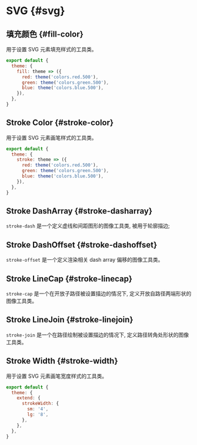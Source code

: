 # SVG {#svg}

## 填充颜色 {#fill-color}

用于设置 SVG 元素填充样式的工具类。

<PlaygroundWithVariants
  variant='current'
  :variants="['none', 'transparent', 'current', 'gray-500', 'red-500', 'yellow-500', 'blue-500', 'green-500']"
  prefix='fill'
  fixed='p-2 dark:text-white opacity-85 overflow-hidden'
  nested=true
  html="&lt;svg class=&quot;{class}&quot; width=&quot;128&quot; height=&quot;128&quot; version=&quot;1.1&quot; viewBox=&quot;0 0 24 24&quot;&gt;&lt;path d=&quot;M4,10A1,1 0 0,1 3,9A1,1 0 0,1 4,8H12A2,2 0 0,0 14,6A2,2 0 0,0 12,4C11.45,4 10.95,4.22 10.59,4.59C10.2,5 9.56,5 9.17,4.59C8.78,4.2 8.78,3.56 9.17,3.17C9.9,2.45 10.9,2 12,2A4,4 0 0,1 16,6A4,4 0 0,1 12,10H4M19,12A1,1 0 0,0 20,11A1,1 0 0,0 19,10C18.72,10 18.47,10.11 18.29,10.29C17.9,10.68 17.27,10.68 16.88,10.29C16.5,9.9 16.5,9.27 16.88,8.88C17.42,8.34 18.17,8 19,8A3,3 0 0,1 22,11A3,3 0 0,1 19,14H5A1,1 0 0,1 4,13A1,1 0 0,1 5,12H19M18,18H4A1,1 0 0,1 3,17A1,1 0 0,1 4,16H18A3,3 0 0,1 21,19A3,3 0 0,1 18,22C17.17,22 16.42,21.66 15.88,21.12C15.5,20.73 15.5,20.1 15.88,19.71C16.27,19.32 16.9,19.32 17.29,19.71C17.47,19.89 17.72,20 18,20A1,1 0 0,0 19,19A1,1 0 0,0 18,18Z&quot;/&gt;&lt;/svg&gt;"
/>

<Customizing>

```js windi.config.js
export default {
  theme: {
    fill: theme => ({
      red: theme('colors.red.500'),
      green: theme('colors.green.500'),
      blue: theme('colors.blue.500'),
    }),
  },
}
```

</Customizing>

## Stroke Color {#stroke-color}

用于设置 SVG 元素画笔样式的工具类。

<PlaygroundWithVariants
  variant='current'
  :variants="['none', 'transparent', 'current', 'gray-500', 'red-500', 'yellow-500', 'blue-500', 'green-500']"
  prefix='stroke'
  fixed='p-2 dark:text-white opacity-85 overflow-hidden'
  nested=true
  appended='fill-blue-600'
  html="&lt;svg class=&quot;fill-blue-600 {class}&quot; width=&quot;128&quot; height=&quot;128&quot; version=&quot;1.1&quot; viewBox=&quot;0 0 24 24&quot;&gt;&lt;path d=&quot;M4,10A1,1 0 0,1 3,9A1,1 0 0,1 4,8H12A2,2 0 0,0 14,6A2,2 0 0,0 12,4C11.45,4 10.95,4.22 10.59,4.59C10.2,5 9.56,5 9.17,4.59C8.78,4.2 8.78,3.56 9.17,3.17C9.9,2.45 10.9,2 12,2A4,4 0 0,1 16,6A4,4 0 0,1 12,10H4M19,12A1,1 0 0,0 20,11A1,1 0 0,0 19,10C18.72,10 18.47,10.11 18.29,10.29C17.9,10.68 17.27,10.68 16.88,10.29C16.5,9.9 16.5,9.27 16.88,8.88C17.42,8.34 18.17,8 19,8A3,3 0 0,1 22,11A3,3 0 0,1 19,14H5A1,1 0 0,1 4,13A1,1 0 0,1 5,12H19M18,18H4A1,1 0 0,1 3,17A1,1 0 0,1 4,16H18A3,3 0 0,1 21,19A3,3 0 0,1 18,22C17.17,22 16.42,21.66 15.88,21.12C15.5,20.73 15.5,20.1 15.88,19.71C16.27,19.32 16.9,19.32 17.29,19.71C17.47,19.89 17.72,20 18,20A1,1 0 0,0 19,19A1,1 0 0,0 18,18Z&quot;/&gt;&lt;/svg&gt;"
/>

<Customizing>

```js windi.config.js
export default {
  theme: {
    stroke: theme => ({
      red: theme('colors.red.500'),
      green: theme('colors.green.500'),
      blue: theme('colors.blue.500'),
    }),
  },
}
```

</Customizing>

## Stroke DashArray {#stroke-dasharray}

`stroke-dash` 是一个定义虚线和间距图形的图像工具类, 被用于轮廓描边;

<PlaygroundWithVariants
  variant='2'
  :variants="['0', '1', '2', '3', '4', '5', '6', '7', '8', '9', '10', '100' ]"
  prefix='stroke-dash'
  fixed='p-2 dark:text-white opacity-85 overflow-hidden'
  nested=true
  appended='stroke-blue-600 fill-transparent stroke-6'
  html='&lt;svg class="fill-transparent stroke-6 stroke-blue-600 {class}" version="1.1" xmlns="http://www.w3.org/2000/svg"&gt;
    &lt;circle cx="60" cy="60" r="50"&gt;&lt;/circle&gt;
  &lt;/svg&gt;'
/>

## Stroke DashOffset {#stroke-dashoffset}

`stroke-offset` 是一个定义渲染相关 dash array 偏移的图像工具类。

<PlaygroundWithVariants
  variant='2'
  :variants="['0', '1', '2', '3', '4', '5', '6', '7', '8', '9', '10', '50', '60', '70', '80', '90', '100']"
  prefix='stroke-offset'
  fixed='p-2 dark:text-white opacity-85 overflow-hidden'
  nested=true
  appended='stroke-blue-600 fill-transparent stroke-6 stroke-dash-50'
  html='&lt;svg class="fill-transparent stroke-6 stroke-blue-600 stroke-dash-50 {class}" version="1.1" xmlns="http://www.w3.org/2000/svg"&gt;
    &lt;circle cx="60" cy="60" r="50"&gt;&lt;/circle&gt;
  &lt;/svg&gt;'
/>

## Stroke LineCap {#stroke-linecap}

`stroke-cap` 是一个在开放子路径被设置描边的情况下, 定义开放自路径两端形状的图像工具类。

<PlaygroundWithVariants
  variant='auto'
  :variants="['auto', 'square', 'round']"
  prefix='stroke-cap'
  fixed='p-2 dark:text-white opacity-85 overflow-hidden'
  nested=true
  appended='stroke-blue-600'
  html='&lt;svg viewBox="0 0 300 300" xmlns="http://www.w3.org/2000/svg"&gt;
     &lt;g&gt;
        &lt;path class="stroke-blue-600 {class}" id="svg_arcs" d="M46.39845375127366,241.5329820183668 L194.23880503787478,39.2996083282315 C194.93585864152854,40.62325596571734 152.99423462673445,215.53287338109538 289.2000307318228,267.53302990999157" opacity="1" stroke-width="30" fill="#fff"&gt;&lt;/path&gt;
     &lt;/g&gt;
    &lt;/svg&gt;'
/>

## Stroke LineJoin {#stroke-linejoin}

`stroke-join` 是一个在路径绘制被设置描边的情况下, 定义路径转角处形状的图像工具类。

<PlaygroundWithVariants
  variant='auto'
  :variants="['auto', 'bevel', 'round']"
  prefix='stroke-join'
  fixed='p-2 dark:text-white opacity-85 overflow-hidden'
  nested=true
  appended='stroke-blue-600'
  html='&lt;svg viewBox="0 0 300 300" xmlns="http://www.w3.org/2000/svg"&gt;
     &lt;g&gt;
        &lt;path class="stroke-blue-600 {class}" id="svg_arcs" d="M46.39845375127366,241.5329820183668 L194.23880503787478,39.2996083282315 C194.93585864152854,40.62325596571734 152.99423462673445,215.53287338109538 289.2000307318228,267.53302990999157" opacity="1" stroke-width="30" fill="#fff"&gt;&lt;/path&gt;
     &lt;/g&gt;
    &lt;/svg&gt;'
/>

## Stroke Width {#stroke-width}

用于设置 SVG 元素画笔宽度样式的工具类。

<PlaygroundWithVariants
  variant='1'
  :variants="['0', '1', '2', '3', '4', '5', '6', '7', '8', '9', '10']"
  prefix='stroke'
  fixed='p-2 dark:text-white opacity-85 overflow-hidden'
  nested=true
  appended='fill-blue-600 stroke-black dark:stroke-blue-100'
  html="&lt;svg class=&quot;fill-blue-600 stroke-black dark:stroke-blue-100 {class}&quot; width=&quot;128&quot; height=&quot;128&quot; version=&quot;1.1&quot; viewBox=&quot;0 0 24 24&quot;&gt;&lt;path d=&quot;M4,10A1,1 0 0,1 3,9A1,1 0 0,1 4,8H12A2,2 0 0,0 14,6A2,2 0 0,0 12,4C11.45,4 10.95,4.22 10.59,4.59C10.2,5 9.56,5 9.17,4.59C8.78,4.2 8.78,3.56 9.17,3.17C9.9,2.45 10.9,2 12,2A4,4 0 0,1 16,6A4,4 0 0,1 12,10H4M19,12A1,1 0 0,0 20,11A1,1 0 0,0 19,10C18.72,10 18.47,10.11 18.29,10.29C17.9,10.68 17.27,10.68 16.88,10.29C16.5,9.9 16.5,9.27 16.88,8.88C17.42,8.34 18.17,8 19,8A3,3 0 0,1 22,11A3,3 0 0,1 19,14H5A1,1 0 0,1 4,13A1,1 0 0,1 5,12H19M18,18H4A1,1 0 0,1 3,17A1,1 0 0,1 4,16H18A3,3 0 0,1 21,19A3,3 0 0,1 18,22C17.17,22 16.42,21.66 15.88,21.12C15.5,20.73 15.5,20.1 15.88,19.71C16.27,19.32 16.9,19.32 17.29,19.71C17.47,19.89 17.72,20 18,20A1,1 0 0,0 19,19A1,1 0 0,0 18,18Z&quot;/&gt;&lt;/svg&gt;"
/>

<Customizing>

```js windi.config.js
export default {
  theme: {
    extend: {
      strokeWidth: {
        sm: '4',
        lg: '8',
      },
    },
  },
}
```

</Customizing>
